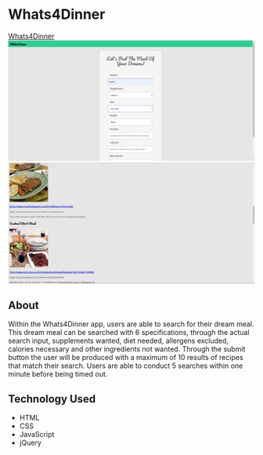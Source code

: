 # Whats4Dinner
[Whats4Dinner](https://jtizon.github.io/Whats4Dinner/)
![Image of Search Form](searchscreenshot.JPG)
![Image of Results Page](resultscreenshot.JPG)
## About
Within the Whats4Dinner app, users are able to search for their dream meal. This dream meal can be searched with 6 specifications, through the actual search input, supplements wanted, diet needed, allergens excluded, calories necessary and other ingredients not wanted. Through the submit button the user will be produced with a maximum of 10 results of recipes that match their search. Users are able to conduct 5 searches within one minute before being timed out.

## Technology Used
* HTML
* CSS
* JavaScript
* jQuery